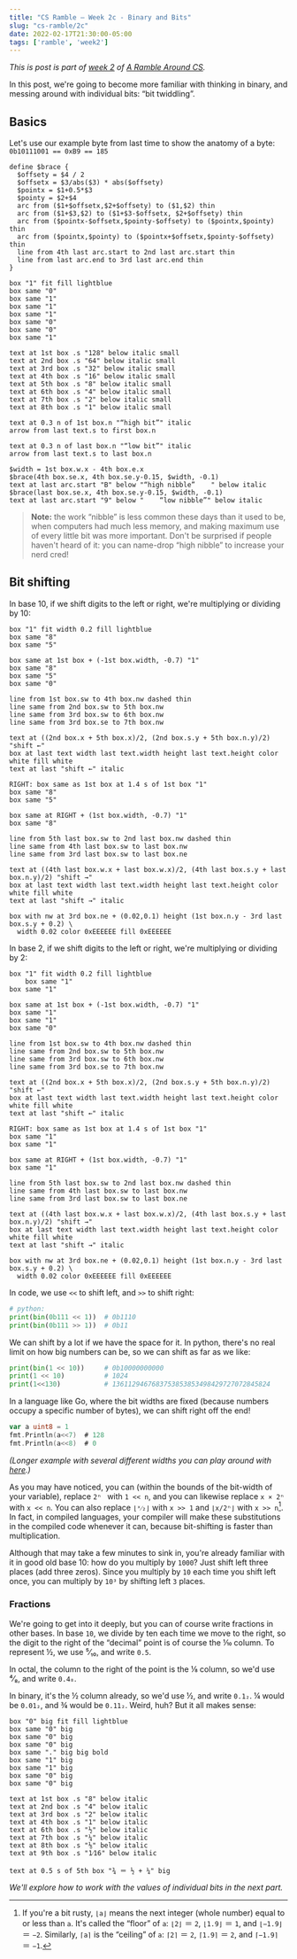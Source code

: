 ```yaml
---
title: "CS Ramble — Week 2c - Binary and Bits"
slug: "cs-ramble/2c"
date: 2022-02-17T21:30:00-05:00
tags: ['ramble', 'week2']
---
```


_This is post is part of [week 2](../2a/) of [A Ramble Around
CS](../)._

In this post, we're going to become more familiar with thinking in
binary, and messing around with individual bits: “bit twiddling”.

## Basics

Let's use our example byte from last time to show the anatomy of a byte: `0b10111001 == 0xB9 == 185`


```pikchr
define $brace {
  $offsety = $4 / 2
  $offsetx = $3/abs($3) * abs($offsety)
  $pointx = $1+0.5*$3
  $pointy = $2+$4
  arc from ($1+$offsetx,$2+$offsety) to ($1,$2) thin
  arc from ($1+$3,$2) to ($1+$3-$offsetx, $2+$offsety) thin
  arc from ($pointx-$offsetx,$pointy-$offsety) to ($pointx,$pointy) thin
  arc from ($pointx,$pointy) to ($pointx+$offsetx,$pointy-$offsety) thin
  line from 4th last arc.start to 2nd last arc.start thin
  line from last arc.end to 3rd last arc.end thin
}

box "1" fit fill lightblue
box same "0"
box same "1"
box same "1"
box same "1"
box same "0"
box same "0"
box same "1"

text at 1st box .s "128" below italic small
text at 2nd box .s "64" below italic small
text at 3rd box .s "32" below italic small
text at 4th box .s "16" below italic small
text at 5th box .s "8" below italic small
text at 6th box .s "4" below italic small
text at 7th box .s "2" below italic small
text at 8th box .s "1" below italic small

text at 0.3 n of 1st box.n "“high bit”" italic
arrow from last text.s to first box.n

text at 0.3 n of last box.n "“low bit”" italic
arrow from last text.s to last box.n

$width = 1st box.w.x - 4th box.e.x
$brace(4th box.se.x, 4th box.se.y-0.15, $width, -0.1)
text at last arc.start "B" below "“high nibble”    " below italic
$brace(last box.se.x, 4th box.se.y-0.15, $width, -0.1)
text at last arc.start "9" below "    “low nibble”" below italic
```

> **Note:** the work “nibble” is less common these days than it used
> to be, when computers had much less memory, and making maximum use
> of every little bit was more important. Don't be surprised if people
> haven't heard of it: you can name-drop “high nibble” to increase
> your nerd cred!

## Bit shifting

In base 10, if we shift digits to the left or right, we're multiplying
or dividing by 10:

```pikchr
box "1" fit width 0.2 fill lightblue
box same "8"
box same "5"

box same at 1st box + (-1st box.width, -0.7) "1"
box same "8"
box same "5"
box same "0"

line from 1st box.sw to 4th box.nw dashed thin
line same from 2nd box.sw to 5th box.nw
line same from 3rd box.sw to 6th box.nw
line same from 3rd box.se to 7th box.nw

text at ((2nd box.x + 5th box.x)/2, (2nd box.s.y + 5th box.n.y)/2) "shift ←"
box at last text width last text.width height last text.height color white fill white
text at last "shift ←" italic

RIGHT: box same as 1st box at 1.4 s of 1st box "1"
box same "8"
box same "5"

box same at RIGHT + (1st box.width, -0.7) "1"
box same "8"

line from 5th last box.sw to 2nd last box.nw dashed thin
line same from 4th last box.sw to last box.nw
line same from 3rd last box.sw to last box.ne

text at ((4th last box.w.x + last box.w.x)/2, (4th last box.s.y + last box.n.y)/2) "shift →"
box at last text width last text.width height last text.height color white fill white
text at last "shift →" italic

box with nw at 3rd box.ne + (0.02,0.1) height (1st box.n.y - 3rd last box.s.y + 0.2) \
  width 0.02 color 0xEEEEEE fill 0xEEEEEE
```

In base 2, if we shift digits to the left or right, we're multiplying
or dividing by 2:

```pikchr
box "1" fit width 0.2 fill lightblue
	box same "1"
box same "1"

box same at 1st box + (-1st box.width, -0.7) "1"
box same "1"
box same "1"
box same "0"

line from 1st box.sw to 4th box.nw dashed thin
line same from 2nd box.sw to 5th box.nw
line same from 3rd box.sw to 6th box.nw
line same from 3rd box.se to 7th box.nw

text at ((2nd box.x + 5th box.x)/2, (2nd box.s.y + 5th box.n.y)/2) "shift ←"
box at last text width last text.width height last text.height color white fill white
text at last "shift ←" italic

RIGHT: box same as 1st box at 1.4 s of 1st box "1"
box same "1"
box same "1"

box same at RIGHT + (1st box.width, -0.7) "1"
box same "1"

line from 5th last box.sw to 2nd last box.nw dashed thin
line same from 4th last box.sw to last box.nw
line same from 3rd last box.sw to last box.ne

text at ((4th last box.w.x + last box.w.x)/2, (4th last box.s.y + last box.n.y)/2) "shift →"
box at last text width last text.width height last text.height color white fill white
text at last "shift →" italic

box with nw at 3rd box.ne + (0.02,0.1) height (1st box.n.y - 3rd last box.s.y + 0.2) \
  width 0.02 color 0xEEEEEE fill 0xEEEEEE
```

In code, we use `<<` to shift left, and `>>` to shift right:

```python
# python:
print(bin(0b111 << 1))  # 0b1110
print(bin(0b111 >> 1))  # 0b11
```

We can shift by a lot if we have the space for it. In python, there's
no real limit on how big numbers can be, so we can shift as far as we
like:

```python
print(bin(1 << 10))     # 0b10000000000
print(1 << 10)          # 1024
print(1<<130)           # 1361129467683753853853498429727072845824
```

In a language like Go, where the bit widths are fixed (because numbers
occupy a specific number of bytes), we can shift right off the end!

```go
var a uint8 = 1
fmt.Println(a<<7)  # 128
fmt.Println(a<<8)  # 0
```
_(Longer example with several different widths you can play around with [here](https://go.dev/play/p/UF31Z4jEBig).)_

As you may have noticed, you can (within the bounds of the bit-width
of your variable), replace `2ⁿ ` with `1 << n`, and you can likewise
replace `x × 2ⁿ` with `x << n`. You can also replace `⌊ˣ⁄₂⌋` with
`x >> 1` and `⌊x/2ⁿ⌋` with `x >> n`[^1]. In fact, in compiled languages,
your compiler will make these substitutions in the compiled code
whenever it can, because bit-shifting is faster than multiplication.

[^1]: If you're a bit rusty, `⌊a⌋` means the next integer (whole
    number) equal to or less than `a`. It's called the “floor” of `a`:
    `⌊2⌋` ＝ `2`, `⌊1.9⌋` ＝ `1`, and `⌊−1.9⌋` ＝ `−2`. Similarly,
    `⌈a⌉` is the “ceiling” of `a`: `⌈2⌉` ＝ `2`, `⌈1.9⌉` ＝ `2`, and
    `⌈−1.9⌉` ＝ `−1`.

Although that may take a few minutes to sink in, you're already
familiar with it in good old base 10: how do you multiply by `1000`?
Just shift left three places (add three zeros). Since you multiply by
`10` each time you shift left once, you can multiply by `10³` by
shifting left `3` places.

### Fractions

We're going to get into it deeply, but you can of course write
fractions in other bases. In base `10`, we divide by ten each time we
move to the right, so the digit to the right of the “decimal” point is
of course the ⅒ column. To represent ½, we use ⁵⁄₁₀, and write `0.5`.

In octal, the column to the right of the point is the ⅛ column, so
we'd use ⁴⁄₈, and write `0.4₈`.

In binary, it's the ½ column already, so we'd use ½, and write
`0.1₂`. ¼ would be `0.01₂`, and ¾ would be `0.11₂`. Weird, huh? But it
all makes sense:

```pikchr
box "0" big fit fill lightblue
box same "0" big
box same "0" big
box same "0" big
box same "." big big bold
box same "1" big
box same "1" big
box same "0" big
box same "0" big

text at 1st box .s "8" below italic
text at 2nd box .s "4" below italic
text at 3rd box .s "2" below italic
text at 4th box .s "1" below italic
text at 6th box .s "½" below italic
text at 7th box .s "¼" below italic
text at 8th box .s "⅛" below italic
text at 9th box .s "1⁄16" below italic

text at 0.5 s of 5th box "¾ ＝ ½ + ¼" big
```

_We'll explore how to work with the values of individual bits in the
next part._
